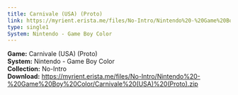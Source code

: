 ```yaml
---
title: Carnivale (USA) (Proto)
link: https://myrient.erista.me/files/No-Intro/Nintendo%20-%20Game%20Boy%20Color/Carnivale%20(USA)%20(Proto).zip
type: single1
System: Nintendo - Game Boy Color
---
```

<b>Game:</b> Carnivale (USA) (Proto)<br>
<b>System:</b> Nintendo - Game Boy Color<br>
<b>Collection:</b> No-Intro<br>
<b>Download:</b> https://myrient.erista.me/files/No-Intro/Nintendo%20-%20Game%20Boy%20Color/Carnivale%20(USA)%20(Proto).zip